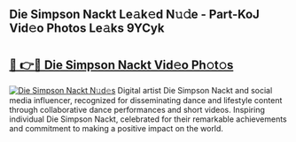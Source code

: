## Die Simpson Nackt Le𝚊k𝚎d N𝚞𝚍e - Part-KoJ Vid𝚎o Photos Le𝚊ks 9YCyk

# <h2><a href="http://fb33cw.evod.top/?m=Die+Simpson+Nackt">🔗 👉🔴 Die Simpson Nackt Vid𝚎o Ph𝚘t𝚘s</a></h2>

[![Die Simpson Nackt N𝚞d𝚎s](https://i.imgur.com/8V9OHl7.gif)](http://fb33cw.evod.top/?m=Die+Simpson+Nackt)
Digital artist Die Simpson Nackt and social media influencer, recognized for disseminating dance and lifestyle content through collaborative dance performances and short videos. Inspiring individual Die Simpson Nackt, celebrated for their remarkable achievements and commitment to making a positive impact on the world. 
